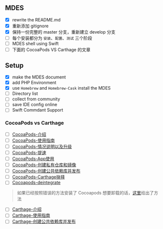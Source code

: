 ## MDES
- [x] rewrite the README.md
- [x] 重新添加 gitignore
- [x] 保持一份完整的 master 分支，重新建立 develop 分支
- [ ] 每个安装都分为 `安装`、`配置`、`测试` 三个阶段
- [ ] MDES shell using Swift
- [ ] 下面的 CocoaPods VS Carthage 的文章

## Setup
- [x] make the MDES document
- [x] add PHP Environment
- [x] use `Homebrew` and `Homebrew-Cask` install the MDES
- [ ] Directory list
- [ ] collect from community
- [ ] save IDE config online
- [ ] Swift Commdant Support

### CocoaPods vs Carthage

- [ ] [CocoaPods-介绍](todo)
- [ ] [CocoaPods-使用指南](todo)
- [ ] [CocoaPods-情况说明以及升级](todo)
- [ ] [CocoaPods-提速](todo)
- [ ] [CocoaPods-App使用](todo)
- [ ] [CocoaPods-创建私有仓库和镜像](todo)
- [ ] [CocoaPods-创建公共依赖库并发布](todo)
- [ ] [CocoaPods-Carthage抉择](todo)
- [ ] [Cocoapods-deintegrate](todo)

> 如果已经按照错误的方法安装了 Cocoapods 想要卸载的话，[这里](http://www.jianshu.com/p/8b61b421dd76)给出了方法

- [ ] [Carthage-介绍](todo)
- [ ] [Carthage-使用指南](todo)
- [ ] [Carthage-创建公共依赖库并发布](todo)
